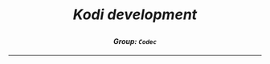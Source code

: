 # *<p align="center">Kodi development</p>*
#### *<p align="center">Group: ```Codec```</p>*

-------------
